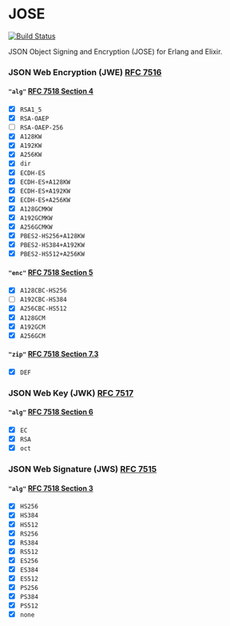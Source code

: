 # JOSE

[![Build Status](https://travis-ci.org/potatosalad/erlang-jose.png?branch=master)](https://travis-ci.org/potatosalad/erlang-jose)

JSON Object Signing and Encryption (JOSE) for Erlang and Elixir.

### JSON Web Encryption (JWE) [RFC 7516](https://tools.ietf.org/html/rfc7516)

#### `"alg"` [RFC 7518 Section 4](https://tools.ietf.org/html/rfc7518#section-4)

- [X] `RSA1_5`
- [X] `RSA-OAEP`
- [ ] `RSA-OAEP-256`
- [X] `A128KW`
- [X] `A192KW`
- [X] `A256KW`
- [X] `dir`
- [X] `ECDH-ES`
- [X] `ECDH-ES+A128KW`
- [X] `ECDH-ES+A192KW`
- [X] `ECDH-ES+A256KW`
- [X] `A128GCMKW`
- [X] `A192GCMKW`
- [X] `A256GCMKW`
- [X] `PBES2-HS256+A128KW`
- [X] `PBES2-HS384+A192KW`
- [X] `PBES2-HS512+A256KW`

#### `"enc"` [RFC 7518 Section 5](https://tools.ietf.org/html/rfc7518#section-5)

- [X] `A128CBC-HS256`
- [ ] `A192CBC-HS384`
- [X] `A256CBC-HS512`
- [X] `A128GCM`
- [X] `A192GCM`
- [X] `A256GCM`

#### `"zip"` [RFC 7518 Section 7.3](https://tools.ietf.org/html/rfc7518#section-7.3)

- [X] `DEF`

### JSON Web Key (JWK) [RFC 7517](https://tools.ietf.org/html/rfc7517)

#### `"alg"` [RFC 7518 Section 6](https://tools.ietf.org/html/rfc7518#section-6)

- [X] `EC`
- [X] `RSA`
- [X] `oct`

### JSON Web Signature (JWS) [RFC 7515](https://tools.ietf.org/html/rfc7515)

#### `"alg"` [RFC 7518 Section 3](https://tools.ietf.org/html/rfc7518#section-3)

- [X] `HS256`
- [X] `HS384`
- [X] `HS512`
- [X] `RS256`
- [X] `RS384`
- [X] `RS512`
- [X] `ES256`
- [X] `ES384`
- [X] `ES512`
- [X] `PS256`
- [X] `PS384`
- [X] `PS512`
- [X] `none`
